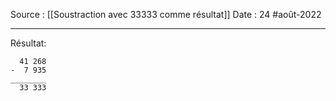 Source : [[Soustraction avec 33333 comme résultat]]
Date : 24 #août-2022
***

Résultat:
```
  41 268
-  7 935
________
  33 333
```